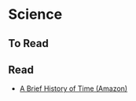 Science
=======

To Read
-------



Read
----

* [A Brief History of Time (Amazon)](http://www.amazon.com/Brief-History-Time-Stephen-Hawking/dp/0553380168/ref=sr_1_1?s=books&ie=UTF8&qid=1439608926&sr=1-1&keywords=a+brief+history+of+time)

